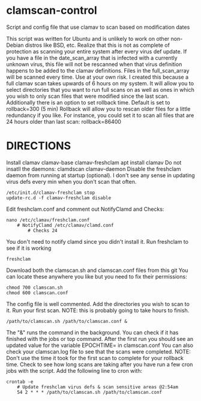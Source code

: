 # clamscan-control
Script and config file that use clamav to scan based on modification dates

This script was written for Ubuntu and is unlikely to work on other non-Debian distros like BSD, etc.
Realize that this is not as complete of protection as scanning your entire system after every virus def update.
If you have a file in the date_scan_array that is infected with a currently unknown virus,
this file will not be rescanned when that virus definition happens to be added to the clamav definitions.
Files in the full_scan_array will be scanned every time. Use at your own risk.
I created this because a full clamav scan takes upwards of 6 hours on my system.
It will allow you to select directories that you want to run full scans on as well as ones in which you wish to only scan files that were modified since the last scan.
Additionally there is an option to set rollback time. Default is set to rollback=300 (5 min)
Rollback will allow you to rescan older files for a little redundancy if you like. For instance, you could set it to scan all files that are 24 hours older than last scan: rollback=86400


# DIRECTIONS
Install clamav clamav-base clamav-freshclam
  apt install clamav
Do not insatll the daemons: clamdscan clamav-daemon
Disable the freshclam daemon from running at startup (optional).
I don't see any sense in updating virus defs every min when you don't scan that often.
```
/etc/init.d/clamav-freshclam stop
update-rc.d -f clamav-freshclam disable
```
Edit freshclam.conf and comment out NotifyClamd and Checks:
```
nano /etc/clamav/freshclam.conf
	# NotifyClamd /etc/clamav/clamd.conf
    	# Checks 24
```
You don't need to notify clamd since you didn't install it.
Run freshclam to see if it is working
```
freshclam
```
Download both the clamscan.sh and clamscan.conf files from this git
You can locate these anywhere you like but you need to fix their permissions:
```
chmod 700 clamscan.sh
chmod 600 clamscan.conf
```
The config file is well commented. Add the directories you wish to scan to it.
Run your first scan. NOTE: this is probably going to take hours to finish.
```
/path/to/clamscan.sh /path/to/clamscan.conf &
```
The "&" runs the command in the background.
You can check if it has finished with the jobs or top command.
After the first run you should see an updated value for the variable EPOCHTIME= in clamscan.conf
You can also check your clamscan.log file to see that the scans were completed.
NOTE: Don't use the time it took for the first scan to complete for your rollback time.
Check to see how long scans are taking after you have run a few cron jobs with the script.
Add the following line to cron with:
```
crontab -e
    # Update freshclam virus defs & scan sensitive areas @2:54am
    54 2 * * * /path/to/clamscan.sh /path/to/clamscan.conf
```

